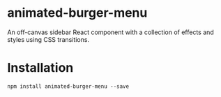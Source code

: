 # animated-burger-menu
An off-canvas sidebar React component with a collection of effects and styles using CSS transitions.


# Installation
` npm install animated-burger-menu --save `
